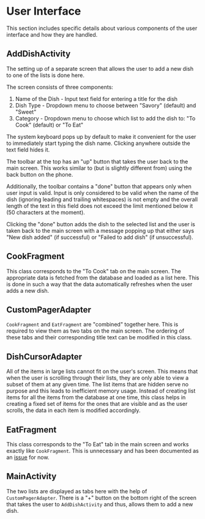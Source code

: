 # User Interface

This section includes specific details about various components of the user interface and how they are handled.

## AddDishActivity

The setting up of a separate screen that allows the user to add a new dish to one of the lists is done here.

The screen consists of three components:

1. Name of the Dish - Input text field for entering a title for the dish
2. Dish Type - Dropdown menu to choose between "Savory" (default) and "Sweet"
3. Category - Dropdown menu to choose which list to add the dish to: "To Cook" (default) or "To Eat"

The system keyboard pops up by default to make it convenient for the user to immediately start typing the dish name. Clicking anywhere outside the text field hides it.

The toolbar at the top has an "up" button that takes the user back to the main screen. This works similar to (but is slightly different from) using the back button on the phone.

Additionally, the toolbar contains a "done" button that appears only when user input is valid. Input is only considered to be valid when the name of the dish (ignoring leading and trailing whitespaces) is not empty and the overall length of the text in this field does not exceed the limit mentioned below it (50 characters at the moment).

Clicking the "done" button adds the dish to the selected list and the user is taken back to the main screen with a message popping up that either says "New dish added" (if successful) or "Failed to add dish" (if unsuccessful).

## CookFragment

This class corresponds to the "To Cook" tab on the main screen. The appropriate data is fetched from the database and loaded as a list here. This is done in such a way that the data automatically refreshes when the user adds a new dish.

## CustomPagerAdapter

`CookFragment` and `EatFragment` are "combined" together here. This is required to view them as two tabs on the main screen. The ordering of these tabs and their corresponding title text can be modified in this class.

## DishCursorAdapter

All of the items in large lists cannot fit on the user's screen. This means that when the user is scrolling through their lists, they are only able to view a subset of them at any given time. The list items that are hidden serve no purpose and this leads to inefficient memory usage. Instead of creating list items for all the items from the database at one time, this class helps in creating a fixed set of items for the ones that are visible and as the user scrolls, the data in each item is modified accordingly.

## EatFragment

This class corresponds to the "To Eat" tab in the main screen and works exactly like `CookFragment`. This is unnecessary and has been documented as an [issue](https://github.com/hmshreyas7/dish-wish/issues/6) for now.

## MainActivity

The two lists are displayed as tabs here with the help of `CustomPagerAdapter`. There is a "+" button on the bottom right of the screen that takes the user to `AddDishActivity` and thus, allows them to add a new dish.